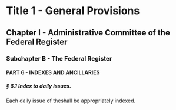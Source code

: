 
# Title 1 - General Provisions
## Chapter I - Administrative Committee of the Federal Register
### Subchapter B - The Federal Register
#### PART 6 - INDEXES AND ANCILLARIES
##### § 6.1 Index to daily issues.

Each daily issue of theshall be appropriately indexed.
